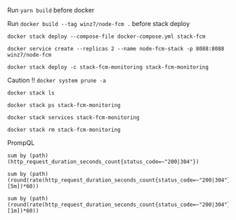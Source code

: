 Run `yarn build` before docker

Run `docker build --tag winz7/node-fcm .` before stack deploy

`docker stack deploy --compose-file docker-compose.yml stack-fcm`

`docker service create --replicas 2 --name node-fcm-stack -p 8088:8088 winz7/node-fcm`

`docker stack deploy -c stack-fcm-monitoring stack-fcm-monitoring`

Caution !! `docker system prune -a`

`docker stack ls`

`docker stack ps stack-fcm-monitoring`

`docker stack services stack-fcm-monitoring`

`docker stack rm stack-fcm-monitoring`

PrompQL

```
sum by (path) (http_request_duration_seconds_count{status_code=~"200|304"})

sum by (path) (round(rate(http_request_duration_seconds_count{status_code=~"200|304"}[5m])*60))

sum by (path) (round(rate(http_request_duration_seconds_count{status_code=~"200|304"}[1m])*60))
```
